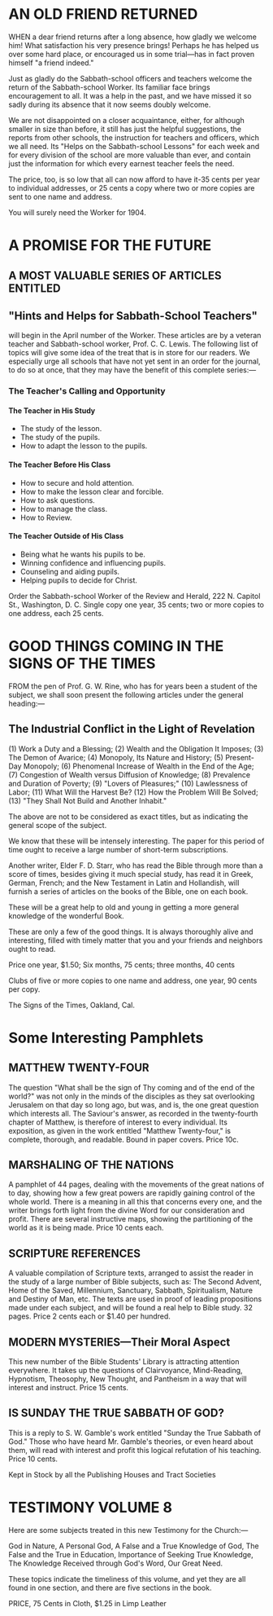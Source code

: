 # AN OLD FRIEND RETURNED

WHEN a dear friend returns after a long absence, how gladly we welcome him! What satisfaction his very presence brings! Perhaps he has helped us over some hard place, or encouraged us in some trial—has in fact proven himself "a friend indeed."

Just as gladly do the Sabbath-school officers and teachers welcome the return of the Sabbath-school Worker. Its familiar face brings encouragement to all. It was a help in the past, and we have missed it so sadly during its absence that it now seems doubly welcome.

We are not disappointed on a closer acquaintance, either, for although smaller in size than before, it still has just the helpful suggestions, the reports from other schools, the instruction for teachers and officers, which we all need. Its "Helps on the Sabbath-school Lessons" for each week and for every division of the school are more valuable than ever, and contain just the information for which every earnest teacher feels the need.

The price, too, is so low that all can now afford to have it-35 cents per year to individual addresses, or 25 cents a copy where two or more copies are sent to one name and address.

You will surely need the Worker for 1904.

# A PROMISE FOR THE FUTURE

## A MOST VALUABLE SERIES OF ARTICLES ENTITLED
## "Hints and Helps for Sabbath-School Teachers"

will begin in the April number of the Worker. These articles are by a veteran teacher and Sabbath-school worker, Prof. C. C. Lewis. The following list of topics will give some idea of the treat that is in store for our readers. We especially urge all schools that have not yet sent in an order for the journal, to do so at once, that they may have the benefit of this complete series:—

### The Teacher's Calling and Opportunity

#### The Teacher in His Study
- The study of the lesson.
- The study of the pupils.
- How to adapt the lesson to the pupils.

#### The Teacher Before His Class
- How to secure and hold attention.
- How to make the lesson clear and forcible.
- How to ask questions.
- How to manage the class.
- How to Review.

#### The Teacher Outside of His Class
- Being what he wants his pupils to be.
- Winning confidence and influencing pupils.
- Counseling and aiding pupils.
- Helping pupils to decide for Christ.

Order the Sabbath-school Worker of the Review and Herald, 222 N. Capitol St., Washington, D. C. Single copy one year, 35 cents; two or more copies to one address, each 25 cents.

# GOOD THINGS COMING IN THE SIGNS OF THE TIMES

FROM the pen of Prof. G. W. Rine, who has for years been a student of the subject, we shall soon present the following articles under the general heading:—

## The Industrial Conflict in the Light of Revelation

(1) Work a Duty and a Blessing; (2) Wealth and the Obligation It Imposes; (3) The Demon of Avarice; (4) Monopoly, Its Nature and History; (5) Present-Day Monopoly; (6) Phenomenal Increase of Wealth in the End of the Age; (7) Congestion of Wealth versus Diffusion of Knowledge; (8) Prevalence and Duration of Poverty; (9) "Lovers of Pleasures;" (10) Lawlessness of Labor; (11) What Will the Harvest Be? (12) How the Problem Will Be Solved; (13) "They Shall Not Build and Another Inhabit."

The above are not to be considered as exact titles, but as indicating the general scope of the subject.

We know that these will be intensely interesting. The paper for this period of time ought to receive a large number of short-term subscriptions.

Another writer, Elder F. D. Starr, who has read the Bible through more than a score of times, besides giving it much special study, has read it in Greek, German, French; and the New Testament in Latin and Hollandish, will furnish a series of articles on the books of the Bible, one on each book.

These will be a great help to old and young in getting a more general knowledge of the wonderful Book.

These are only a few of the good things. It is always thoroughly alive and interesting, filled with timely matter that you and your friends and neighbors ought to read.

Price one year, $1.50; Six months, 75 cents; three months, 40 cents

Clubs of five or more copies to one name and address, one year, 90 cents per copy.

The Signs of the Times, Oakland, Cal.

# Some Interesting Pamphlets

## MATTHEW TWENTY-FOUR
The question "What shall be the sign of Thy coming and of the end of the world?" was not only in the minds of the disciples as they sat overlooking Jerusalem on that day so long ago, but was, and is, the one great question which interests all. The Saviour's answer, as recorded in the twenty-fourth chapter of Matthew, is therefore of interest to every individual. Its exposition, as given in the work entitled "Matthew Twenty-four," is complete, thorough, and readable. Bound in paper covers. Price 10c.

## MARSHALING OF THE NATIONS
A pamphlet of 44 pages, dealing with the movements of the great nations of to day, showing how a few great powers are rapidly gaining control of the whole world. There is a meaning in all this that concerns every one, and the writer brings forth light from the divine Word for our consideration and profit. There are several instructive maps, showing the partitioning of the world as it is being made. Price 10 cents each.

## SCRIPTURE REFERENCES
A valuable compilation of Scripture texts, arranged to assist the reader in the study of a large number of Bible subjects, such as: The Second Advent, Home of the Saved, Millennium, Sanctuary, Sabbath, Spiritualism, Nature and Destiny of Man, etc. The texts are used in proof of leading propositions made under each subject, and will be found a real help to Bible study. 32 pages. Price 2 cents each or $1.40 per hundred.

## MODERN MYSTERIES—Their Moral Aspect
This new number of the Bible Students' Library is attracting attention everywhere. It takes up the questions of Clairvoyance, Mind-Reading, Hypnotism, Theosophy, New Thought, and Pantheism in a way that will interest and instruct. Price 15 cents.

## IS SUNDAY THE TRUE SABBATH OF GOD?
This is a reply to S. W. Gamble's work entitled "Sunday the True Sabbath of God." Those who have heard Mr. Gamble's theories, or even heard about them, will read with interest and profit this logical refutation of his teaching. Price 10 cents.

Kept in Stock by all the Publishing Houses and Tract Societies

# TESTIMONY VOLUME 8

Here are some subjects treated in this new Testimony for the Church:—

God in Nature, A Personal God, A False and a True Knowledge of God, The False and the True in Education, Importance of Seeking True Knowledge, The Knowledge Received through God's Word, Our Great Need.

These topics indicate the timeliness of this volume, and yet they are all found in one section, and there are five sections in the book.

PRICE, 75 Cents in Cloth, $1.25 in Limp Leather